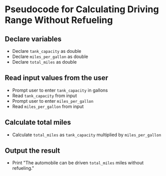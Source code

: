 # Pseudocode for Calculating Driving Range Without Refueling

## Declare variables
- Declare `tank_capacity` as double
- Declare `miles_per_gallon` as double
- Declare `total_miles` as double

## Read input values from the user
- Prompt user to enter `tank_capacity` in gallons
- Read `tank_capacity` from input
- Prompt user to enter `miles_per_gallon`
- Read `miles_per_gallon` from input

## Calculate total miles
- Calculate `total_miles` as `tank_capacity` multiplied by `miles_per_gallon`

## Output the result
- Print "The automobile can be driven `total_miles` miles without refueling."
